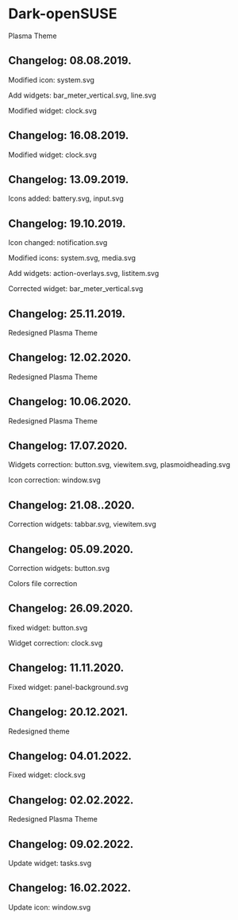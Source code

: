 # Dark-openSUSE
Plasma Theme

Changelog: 08.08.2019.
---------------------

Modified icon: system.svg

Add widgets: bar_meter_vertical.svg, line.svg

Modified widget: clock.svg

Changelog: 16.08.2019.
---------------------

Modified widget: clock.svg

Changelog: 13.09.2019.
----------------------

Icons added: battery.svg, input.svg

Changelog: 19.10.2019.
----------------------

Icon changed: notification.svg

Modified icons: system.svg, media.svg

Add widgets: action-overlays.svg, listitem.svg

Corrected widget: bar_meter_vertical.svg

Changelog: 25.11.2019.
----------------------

Redesigned Plasma Theme



Changelog: 12.02.2020.
----------------------

Redesigned Plasma Theme

Changelog: 10.06.2020.
----------------------

Redesigned Plasma Theme

Changelog: 17.07.2020.
----------------------

Widgets correction: button.svg, viewitem.svg, plasmoidheading.svg

Icon correction: window.svg


Changelog: 21.08..2020.
-----------------------

Correction widgets: tabbar.svg, viewitem.svg

Changelog: 05.09.2020.
----------------------

Correction widgets: button.svg

Colors file correction

Changelog: 26.09.2020.
----------------------

fixed widget: button.svg

Widget correction: clock.svg

Changelog: 11.11.2020.
----------------------

Fixed widget: panel-background.svg


Changelog: 20.12.2021.
----------------------

Redesigned theme

Changelog: 04.01.2022.
----------------------

Fixed widget: clock.svg

Changelog: 02.02.2022.
----------------------

Redesigned Plasma Theme

Changelog: 09.02.2022.
----------------------

Update widget: tasks.svg

Changelog: 16.02.2022.
----------------------

Update icon: window.svg
